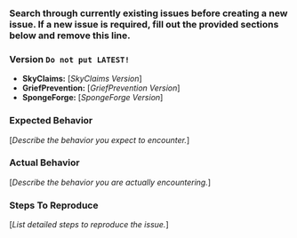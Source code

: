 ### Search through currently existing issues before creating a new issue. If a new issue is required, fill out the provided sections below and remove this line.

### Version `Do not put LATEST!`
- **SkyClaims:** [_SkyClaims Version_]
- **GriefPrevention:** [_GriefPrevention Version_]
- **SpongeForge:** [_SpongeForge Version_]

### Expected Behavior
[_Describe the behavior you expect to encounter._]

### Actual Behavior
[_Describe the behavior you are actually encountering._]

### Steps To Reproduce
[_List detailed steps to reproduce the issue._]